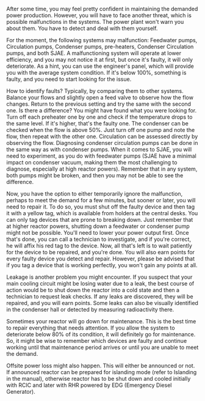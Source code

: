 After some time, you may feel pretty confident in maintaining the demanded power production. However, you will have to face another threat, which is possible malfunctions in the systems. The power plant won't warn you about them. You have to detect and deal with them yourself.

For the moment, the following systems may malfunction: Feedwater pumps, Circulation pumps, Condenser pumps, pre-heaters, Condenser Circulation pumps, and both SJAE. A malfunctioning system will operate at lower efficiency, and you may not notice it at first, but once it's faulty, it will only deteriorate. As a hint, you can use the engineer's panel, which will provide you with the average system condition. If it's below 100%, something is faulty, and you need to start looking for the issue.

How to identify faults? Typically, by comparing them to other systems. Balance your flows and slightly open a feed valve to observe how the flow changes. Return to the previous setting and try the same with the second one. Is there a difference? You might have found what you were looking for. Turn off each preheater one by one and check if the temperature drops to the same level. If it's higher, that's the faulty one. The condenser can be checked when the flow is above 50%. Just turn off one pump and note the flow, then repeat with the other one. Circulation can be assessed directly by observing the flow. Diagnosing condenser circulation pumps can be done in the same way as with condenser pumps. When it comes to SJAE, you will need to experiment, as you do with feedwater pumps (SJAE have a minimal impact on condenser vacuum, making them the most challenging to diagnose, especially at high reactor powers). Remember that in any system, both pumps might be broken, and then you may not be able to see the difference. 

Now, you have the option to either temporarily ignore the malfunction, perhaps to meet the demand for a few minutes, but sooner or later, you will need to repair it. To do so, you must shut off the faulty device and then tag it with a yellow tag, which is available from holders at the central desks. You can only tag devices that are prone to breaking down. Just remember that at higher reactor powers, shutting down a feedwater or condenser pump might not be possible. You'll need to lower your power output first. Once that's done, you can call a technician to investigate, and if you're correct, he will affix his red tag to the device. Now, all that's left is to wait patiently for the device to be repaired, and you're done. You will also earn points for every faulty device you detect and repair. However, please be advised that if you tag a device that is working perfectly, you won't gain any points at all.

Leakage is another problem you might encounter. If you suspect that your main cooling circuit might be losing water due to a leak, the best course of action would be to shut down the reactor into a cold state and then a technician to request leak checks. If any leaks are discovered, they will be repaired, and you will earn points. Some leaks can also be visually identified in the condenser hall or detected by measuring radioactivity there.

Sometimes your reactor will go down for maintenance. This is the best time to repair everything that needs attention. If you allow the system to deteriorate below 80% of its condition, it will definitely go for maintenance. So, it might be wise to remember which devices are faulty and continue working until that maintenance period arrives or until you are unable to meet the demand.

Offsite power loss might also happen. This will either be announced or not. If announced reactor can be prepared for islanding mode (refer to Islanding in the manual), otherwise reactor has to be shut down and cooled initially with RCIC and later with RHR powered by EDG (Emergency Diesel Generator).
